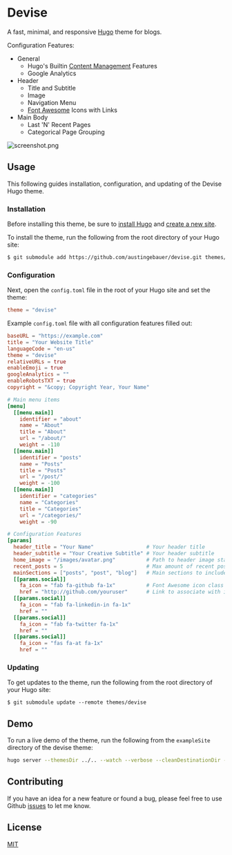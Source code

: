# Devise

A fast, minimal, and responsive [Hugo](https://gohugo.io/) theme for blogs.

Configuration Features:
- General
    - Hugo's Builtin [Content Management](https://gohugo.io/content-management/) Features
    - Google Analytics
- Header
    - Title and Subtitle
    - Image
    - Navigation Menu
    - [Font Awesome](https://fontawesome.com/) Icons with Links
- Main Body
    - Last 'N' Recent Pages
    - Categorical Page Grouping

![screenshot.png](https://raw.githubusercontent.com/austingebauer/devise/master/images/screenshot.png)

## Usage

This following guides installation, configuration, and updating of the Devise Hugo theme.

### Installation

Before installing this theme, be sure to [install Hugo](https://gohugo.io/getting-started/quick-start/) 
and [create a new site](https://gohugo.io/getting-started/quick-start/#step-2-create-a-new-site).

To install the theme, run the following from the root directory of your Hugo site:

```bash
$ git submodule add https://github.com/austingebauer/devise.git themes/devise
```

### Configuration

Next, open the `config.toml` file in the root of your Hugo site and set the theme:

```toml
theme = "devise"
```

Example `config.toml` file with all configuration features filled out:

```toml
baseURL = "https://example.com"
title = "Your Website Title"
languageCode = "en-us"
theme = "devise"
relativeURLs = true
enableEmoji = true
googleAnalytics = ""
enableRobotsTXT = true
copyright = "&copy; Copyright Year, Your Name"

# Main menu items
[menu]
  [[menu.main]]
    identifier = "about"
    name = "About"
    title = "About"
    url = "/about/"
    weight = -110
  [[menu.main]]
    identifier = "posts"
    name = "Posts"
    title = "Posts"
    url = "/post/"
    weight = -100
  [[menu.main]]
    identifier = "categories"
    name = "Categories"
    title = "Categories"
    url = "/categories/"
    weight = -90

# Configuration Features
[params]
  header_title = "Your Name"                 # Your header title
  header_subtitle = "Your Creative Subtitle" # Your header subtitle
  home_image = "/images/avatar.png"          # Path to header image starting from the static directory
  recent_posts = 5                           # Max amount of recent posts to show
  mainSections = ["posts", "post", "blog"]   # Main sections to include in recent posts
  [[params.social]]
    fa_icon = "fab fa-github fa-1x"          # Font Awesome icon class
    href = "http://github.com/youruser"      # Link to associate with icon
  [[params.social]]
  	fa_icon = "fab fa-linkedin-in fa-1x"
  	href = ""
  [[params.social]]
  	fa_icon = "fab fa-twitter fa-1x"
  	href = ""
  [[params.social]]
  	fa_icon = "fas fa-at fa-1x"
  	href = ""
```

### Updating

To get updates to the theme, run the following from the root directory of your Hugo site: 

```
$ git submodule update --remote themes/devise
```

## Demo

To run a live demo of the theme, run the following from the `exampleSite` directory of the 
devise theme:

```bash
hugo server --themesDir ../.. --watch --verbose --cleanDestinationDir --disableFastRender
```

## Contributing

If you have an idea for a new feature or found a bug, please feel free to use Github
[issues](https://github.com/austingebauer/devise/issues) to let me know.

## License

[MIT](LICENSE)
